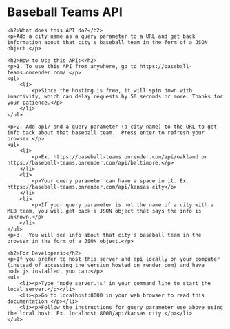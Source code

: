 <body>
    <h1>Baseball Teams API</h1>

    <h2>What does this API do?</h2>
    <p>Add a city name as a query parameter to a URL and get back information about that city's baseball team in the form of a JSON object.</p>

    <h2>How to Use this API:</h2>
    <p>1. To use this API from anywhere, go to https://baseball-teams.onrender.com/.</p>
    <ul>
        <li>
            <p>Since the hosting is free, it will spin down with inactivity, which can delay requests by 50 seconds or more. Thanks for your patience.</p>
        </li>
    </ul>

    <p>2. Add api/ and a query parameter (a city name) to the URL to get info back about that baseball team.  Press enter to refresh your browser.</p>
    <ul>
        <li>
            <p>Ex. https://baseball-teams.onrender.com/api/oakland or https://baseball-teams.onrender.com/api/baltimore.</p>
        </li>
        <li>
            <p>Your query parameter can have a space in it. Ex. https://baseball-teams.onrender.com/api/kansas city</p>
        </li>
        <li>
            <p>If your query parameter is not the name of a city with a MLB team, you will get back a JSON object that says the info is unknown.</p>
        </li>
    </ul>
    <p>3.  You will see info about that city's baseball team in the browser in the form of a JSON object.</p>

    <h2>For Developers:</h2>
    <p>If you prefer to host this server and api locally on your computer (instead of accessing the version hosted on render.com) and have node.js installed, you can:</p>
    <ul>
        <li><p>Type 'node server.js' in your command line to start the local server.</p></li> 
        <li><p>Go to localhost:8000 in your web browser to read this documentation </p></li>
        <li><p>Follow the instructions for query parameter use above using the local host. Ex. localhost:8000/api/kansas city </p></li>
    </ul>
</body>
